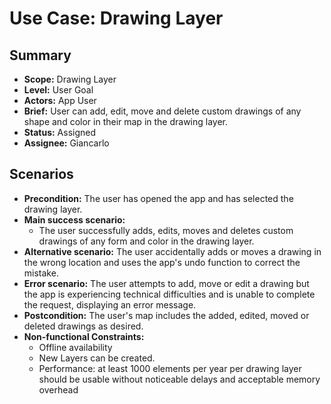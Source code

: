 # Use Case: Drawing Layer

## Summary

-   **Scope:** Drawing Layer
-   **Level:** User Goal
-   **Actors:** App User
-   **Brief:** User can add, edit, move and delete custom drawings of any shape and color in their map in the drawing layer.
- **Status:** Assigned
- **Assignee:** Giancarlo

## Scenarios

-   **Precondition:**
    The user has opened the app and has selected the drawing layer.
-   **Main success scenario:**
    -   The user successfully adds, edits, moves and deletes custom drawings of any form and color in the drawing layer.
-   **Alternative scenario:**
    The user accidentally adds or moves a drawing in the wrong location and uses the app's undo function to correct the mistake.
-   **Error scenario:**
    The user attempts to add, move or edit a drawing but the app is experiencing technical difficulties and is unable to complete the request, displaying an error message.
-   **Postcondition:**
    The user's map includes the added, edited, moved or deleted drawings as desired.
-   **Non-functional Constraints:**
    - Offline availability
    - New Layers can be created.
    - Performance: at least 1000 elements per year per drawing layer should be usable without noticeable delays and acceptable memory overhead
